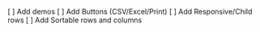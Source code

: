 [ ] Add demos
[ ] Add Buttons (CSV/Excel/Print)
[ ] Add Responsive/Child rows
[ ] Add Sortable rows and columns